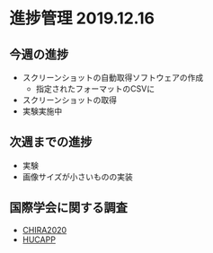 # 進捗管理 2019.12.16

## 今週の進捗
- スクリーンショットの自動取得ソフトウェアの作成
  - 指定されたフォーマットのCSVに
- スクリーンショットの取得
- 実験実施中

## 次週までの進捗
- 実験
- 画像サイズが小さいものの実装

## 国際学会に関する調査
- [CHIRA2020](http://www.chira.scitevents.org/)
- [HUCAPP](http://www.hucapp.visigrapp.org/)